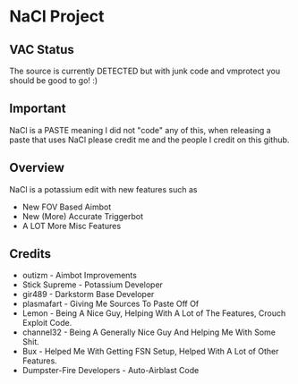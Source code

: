 # NaCl Project

## VAC Status

The source is currently DETECTED but with junk code and vmprotect you should be good to go! :)

## Important

NaCl is a PASTE meaning I did not "code" any of this, when releasing a paste that uses NaCl please credit me and the people I credit on this github.

## Overview

NaCl is a potassium edit with new features such as

* New FOV Based Aimbot
* New (More) Accurate Triggerbot
* A LOT More Misc Features

## Credits
* outizm - Aimbot Improvements
* Stick Supreme - Potassium Developer
* gir489 - Darkstorm Base Developer
* plasmafart - Giving Me Sources To Paste Off Of
* Lemon - Being A Nice Guy, Helping With A Lot of The Features, Crouch Exploit Code.
* channel32 - Being A Generally Nice Guy And Helping Me With Some Shit.
* Bux - Helped Me With Getting FSN Setup, Helped With A Lot of Other Features.
* Dumpster-Fire Developers - Auto-Airblast Code

